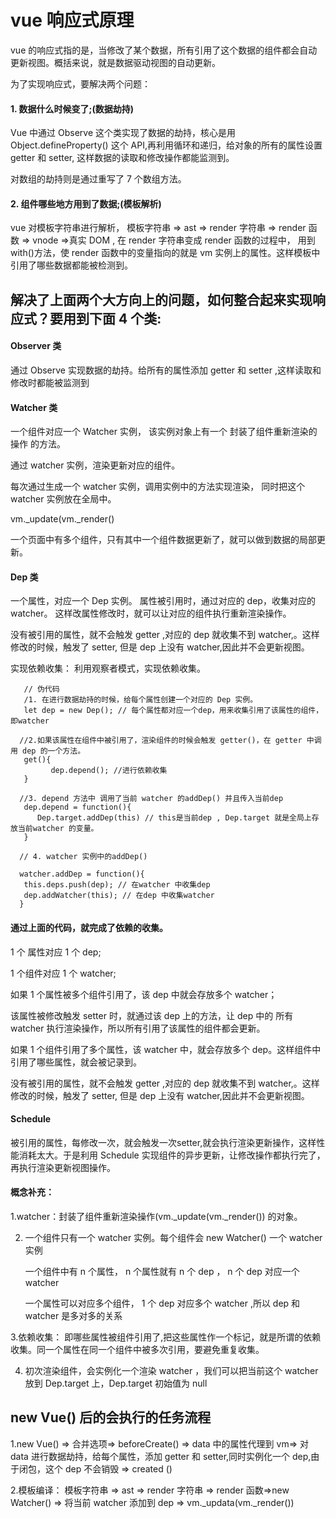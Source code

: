# vue 响应式原理

vue 的响应式指的是，当修改了某个数据，所有引用了这个数据的组件都会自动更新视图。概括来说，就是数据驱动视图的自动更新。

为了实现响应式，要解决两个问题：

#### 1. 数据什么时候变了;(数据劫持)

Vue 中通过 Observe 这个类实现了数据的劫持，核心是用 Object.defineProperty() 这个 API,再利用循环和递归，给对象的所有的属性设置 getter 和 setter, 这样数据的读取和修改操作都能监测到。

对数组的劫持则是通过重写了 7 个数组方法。

#### 2. 组件哪些地方用到了数据;(模板解析)

vue 对模板字符串进行解析， 模板字符串 => ast => render 字符串 => render 函数 => vnode =>真实 DOM , 在 render 字符串变成 render 函数的过程中，
用到 with()方法，使 render 函数中的变量指向的就是 vm 实例上的属性。这样模板中引用了哪些数据都能被检测到。

## 解决了上面两个大方向上的问题，如何整合起来实现响应式？要用到下面 4 个类:

#### Observer 类

通过 Observe 实现数据的劫持。给所有的属性添加 getter 和 setter ,这样读取和修改时都能被监测到

#### Watcher 类

一个组件对应一个 Watcher 实例， 该实例对象上有一个 封装了组件重新渲染的操作 的方法。

通过 watcher 实例，渲染更新对应的组件。

每次通过生成一个 watcher 实例，调用实例中的方法实现渲染， 同时把这个 watcher 实例放在全局中。

vm.\_update(vm.\_render()

一个页面中有多个组件，只有其中一个组件数据更新了，就可以做到数据的局部更新。

#### Dep 类

一个属性，对应一个 Dep 实例。 属性被引用时，通过对应的 dep，收集对应的 watcher。 这样改属性修改时，就可以让对应的组件执行重新渲染操作。

没有被引用的属性，就不会触发 getter ,对应的 dep 就收集不到 watcher,。这样修改的时候，触发了 setter, 但是 dep 上没有 watcher,因此并不会更新视图。

实现依赖收集： 利用观察者模式，实现依赖收集。

```
   // 伪代码
   /1. 在进行数据劫持的时候，给每个属性创建一个对应的 Dep 实例。
   let dep = new Dep(); // 每个属性都对应一个dep，用来收集引用了该属性的组件，即watcher

  //2.如果该属性在组件中被引用了，渲染组件的时候会触发 getter()，在 getter 中调用 dep 的一个方法。
   get(){
         dep.depend(); //进行依赖收集
   }

  //3. depend 方法中 调用了当前 watcher 的addDep() 并且传入当前dep
   dep.depend = function(){
      Dep.target.addDep(this) // this是当前dep , Dep.target 就是全局上存放当前watcher 的变量。
   }

  // 4. watcher 实例中的addDep()

  watcher.addDep = function(){
   this.deps.push(dep); // 在watcher 中收集dep
   dep.addWatcher(this); // 在dep 中收集watcher
  }

```

#### 通过上面的代码，就完成了依赖的收集。

1 个 属性对应 1 个 dep;

1 个组件对应 1 个 watcher;

如果 1 个属性被多个组件引用了，该 dep 中就会存放多个 watcher；

该属性被修改触发 setter 时，就通过该 dep 上的方法，让 dep 中的 所有 watcher 执行渲染操作，所以所有引用了该属性的组件都会更新。

如果 1 个组件引用了多个属性，该 watcher 中，就会存放多个 dep。这样组件中引用了哪些属性，就会被记录到。

没有被引用的属性，就不会触发 getter ,对应的 dep 就收集不到 watcher,。这样修改的时候，触发了 setter, 但是 dep 上没有 watcher,因此并不会更新视图。

#### Schedule

被引用的属性，每修改一次，就会触发一次setter,就会执行渲染更新操作，这样性能消耗太大。于是利用 Schedule 实现组件的异步更新，让修改操作都执行完了，再执行渲染更新视图操作。

#### 概念补充：

1.watcher：封装了组件重新渲染操作(vm.\_update(vm.\_render()) 的对象。

2. 一个组件只有一个 watcher 实例。每个组件会 new Watcher() 一个 watcher 实例

   一个组件中有 n 个属性， n 个属性就有 n 个 dep ， n 个 dep 对应一个 watcher

   一个属性可以对应多个组件， 1 个 dep 对应多个 watcher ,所以 dep 和 watcher 是多对多的关系

3.依赖收集： 即哪些属性被组件引用了,把这些属性作一个标记，就是所谓的依赖收集。同一个属性在同一个组件中被多次引用，要避免重复收集。

4. 初次渲染组件，会实例化一个渲染 watcher ，我们可以把当前这个 watcher 放到 Dep.target 上，Dep.target 初始值为 null

## new Vue() 后的会执行的任务流程

1.new Vue() => 合并选项=> beforeCreate() => data 中的属性代理到 vm=> 对 data 进行数据劫持，给每个属性，添加 getter 和 setter,同时实例化一个 dep,由于闭包，这个 dep 不会销毁 => created ()

2.模板编译： 模板字符串 => ast => render 字符串 => render 函数=>new Watcher() => 将当前 watcher 添加到 dep => vm.\_updata(vm.\_render())
